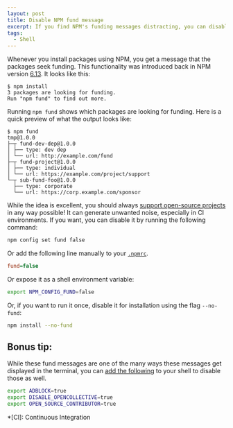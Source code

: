 ```yaml
---
layout: post
title: Disable NPM fund message
excerpt: If you find NPM's funding messages distracting, you can disable them by setting a configuration in different ways.
tags:
  - Shell
---
```


Whenever you install packages using NPM, you get a message that the packages seek funding.
This functionality was introduced back in NPM version [6.13][0].
It looks like this:

```
$ npm install
3 packages are looking for funding.
Run "npm fund" to find out more.
```

Running `npm fund` shows which packages are looking for funding.
Here is a quick preview of what the output looks like:

```
$ npm fund
tmp@1.0.0
├─┬ fund-dev-dep@1.0.0
│ ├── type: dev dep
│ └── url: http://example.com/fund
├─┬ fund-project@1.0.0
│ ├── type: individual
│ └── url: https://example.com/project/support
└─┬ sub-fund-foo@1.0.0
  ├── type: corporate
  └── url: https://corp.example.com/sponsor
```


While the idea is excellent, you should always [support open-source projects][1] in any way possible!
It can generate unwanted noise, especially in CI environments.
If you want, you can disable it by running the following command:

```bash
npm config set fund false
```

Or add the following line manually to your [`.npmrc`][2].

```ini
fund=false
```

Or expose it as a shell environment variable:

```bash
export NPM_CONFIG_FUND=false
```

Or, if you want to run it once, disable it for installation using the flag `--no-fund`:

```bash
npm install --no-fund
```

## Bonus tip:

While these fund messages are one of the many ways these messages get displayed in the terminal, you can [add the following][3] to your shell to disable those as well.

```bash
export ADBLOCK=true
export DISABLE_OPENCOLLECTIVE=true
export OPEN_SOURCE_CONTRIBUTOR=true
```

*[CI]: Continuous Integration

[0]: https://blog.npmjs.org/post/188841555980/updates-to-community-docs-more
[1]: https://opensource.guide
[2]: https://docs.npmjs.com/cli/v9/configuring-npm/npmrc
[3]: https://news.ycombinator.com/item?id=20791266
